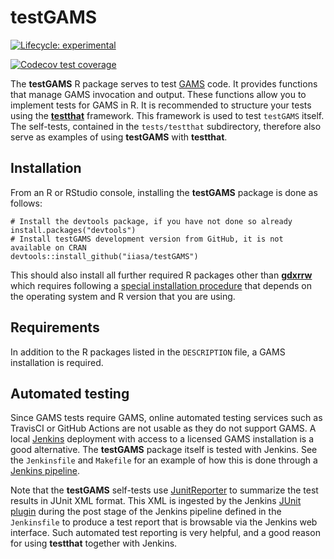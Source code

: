 # testGAMS

<!-- badges: start -->
[![Lifecycle:
experimental](https://img.shields.io/badge/lifecycle-experimental-orange.svg)](https://www.tidyverse.org/lifecycle/#experimental)
<!-- badges: end -->
[![Codecov test coverage](https://codecov.io/github/iiasa/testGAMS/branch/master/graph/badge.svg)](https://codecov.io/github/iiasa/testGAMS?branch=master)
<!-- badges: end -->

The **testGAMS** R package serves to test [GAMS](https://www.gams.com/) code. It provides functions that manage GAMS invocation and output. These functions allow you to implement tests for GAMS in R. It is recommended to structure your tests using the [**testthat**](https://testthat.r-lib.org/) framework. This framework is used to test `testGAMS` itself. The self-tests, contained in the `tests/testthat` subdirectory, therefore also serve as examples of using **testGAMS** with **testthat**.

## Installation

From an R or RStudio console, installing the **testGAMS** package is done as follows:

```
# Install the devtools package, if you have not done so already
install.packages("devtools")
# Install testGAMS development version from GitHub, it is not available on CRAN
devtools::install_github("iiasa/testGAMS")
```

This should also install all further required R packages other than [**gdxrrw**](https://www.gams.com/latest/docs/T_GDXRRW.html) which requires following a [special installation procedure](https://support.gams.com/doku.php?id=gdxrrw:interfacing_gams_and_r) that depends on the operating system and R version that you are using.

## Requirements
In addition to the R packages listed in the `DESCRIPTION` file, a GAMS installation is required.

## Automated testing
Since GAMS tests require GAMS, online automated testing services such as TravisCI or GitHub Actions are not usable as they do not support GAMS. A local [Jenkins](https://www.jenkins.io/) deployment with access to a licensed GAMS installation is a good alternative. The **testGAMS** package itself is tested with Jenkins. See the `Jenkinsfile` and `Makefile` for an example of how this is done through a [Jenkins pipeline](https://www.jenkins.io/doc/book/pipeline/getting-started/). 

Note that the **testGAMS** self-tests use [JunitReporter](https://testthat.r-lib.org/reference/JunitReporter.html) to summarize the test results in JUnit XML format. This XML is ingested by the Jenkins [JUnit plugin](https://plugins.jenkins.io/junit) during the post stage of the Jenkins pipeline defined in the `Jenkinsfile` to produce a test report that is browsable via the Jenkins web interface. Such automated test reporting is very helpful, and a good reason for using **testthat** together with Jenkins.
